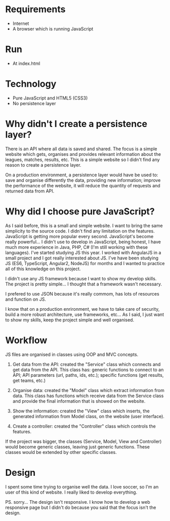 # Requirements
* Internet
* A browser which is running JavaScript

# Run
* At index.html

# Technology 
* Pure JavaScript and HTML5 (CSS3)
* No persistence layer

# Why didn't I create a persistence layer?
There is an API where all data is saved and shared. The focus is a simple website which gets, organises and provides relevant information about the leagues, matches, results, etc. This is a simple website so I didn't find any reason to create a persistence layer. 

On a production environment, a persistence layer would have be used to: save and organise differently the data, providing new information; improve the performance of the website, it will reduce the quantity of requests and returned data from API.

# Why did I choose pure JavaScript?
As I said before, this is a small and simple website. I want to bring the same simplicity to the source code. I didn't find any limitation on the features. JavaScript is getting more popular every second. JavaScript's become really powerful... I didn't use to develop in JavaScript, being honest, I have much more experience in Java, PHP, C# (I'm still working with these languages). I've started studying JS this year. I worked with AngularJS in a small project and I got really interested about JS. I've have been studying JS (ES6, TypeScript, Angular2, NodeJS) for months and I wanted to practice all of this knowledge on this project. 

I didn't use any JS framework because I want to show my develop skills. The project is pretty simple... I thought that a framework wasn't necessary.

I prefered to use JSON because it's really commom, has lots of resources and function on JS.

I know that on a production enrironment, we have to take care of security, build a more robust architecture, use frameworks, etc... As I said, I just want to show my skills, keep the project simple and well organised.

# Workflow
JS files are organised in classes using OOP and MVC concepts.

1. Get data from the API: created the "Service" class which connects and get data from the API. This class has: generic functions to connect to an API; API parameters (url, paths, ids, etc.); specific functions (get results, get teams, etc.)

2. Organise data: created the "Model" class which extract information from data. This class has functions which receive data from the Service class and provide the final information that is showed on the website.

3. Show the information: created the "View" class which inserts, the generated information from Model class, on the website (user interface).

4. Create a controller: created the "Controller" class which controls the features.

If the project was bigger, the classes (Service, Model, View and Controller) would become generic classes, leaving just generic functions. These classes would be extended by other specific classes.

# Design

I spent some time trying to organise well the data. I love soccer, so I'm an user of this kind of website. I really liked to develop everything.

PS. sorry... The design isn't responsive. I know how to develop a web responsive page but I didn't do because you said that the focus isn't the design. 
